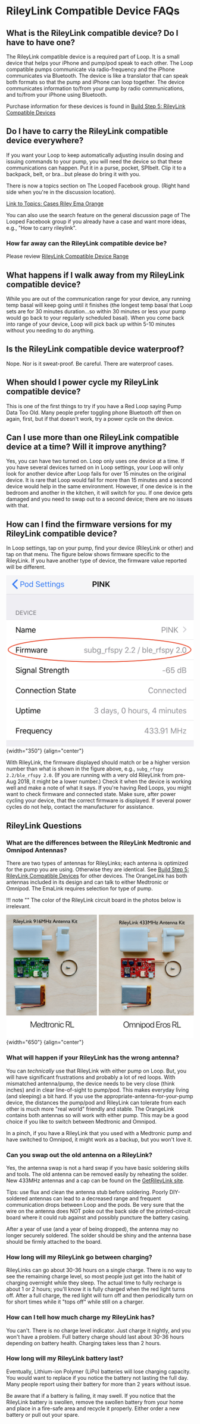 # RileyLink Compatible Device FAQs

## What is the RileyLink compatible device? Do I have to have one?

The RileyLink compatible device is a required part of Loop. It is a small device that helps your iPhone and pump/pod speak to each other. The Loop compatible pumps communicate via radio-frequency and the iPhone communicates via Bluetooth. The device is like a translator that can speak both formats so that the pump and iPhone can loop together. The device communicates information to/from your pump by radio communications, and to/from your iPhone using Bluetooth.

Purchase information for these devices is found in [Build Step 5: RileyLink Compatible Devices](../build/step5.md#rileylink-compatible-devices)

## Do I have to carry the RileyLink compatible device everywhere?

If you want your Loop to keep automatically adjusting insulin dosing and issuing commands to your pump, you will need the device so that these communications can happen. Put it in a purse, pocket, SPIbelt. Clip it to a backpack, belt, or bra...but please do bring it with you.

There is now a topics section on The Looped Facebook group. (Right hand side when you're in the discussion location).

[Link to Topics: Cases Riley Ema Orange](https://www.facebook.com/groups/1782449781971680/post_tags/?post_tag_id=2516136941936290)

You can also use the search feature on the general discussion page of The Looped Facebook group if you already have a case and want more ideas, e.g., "How to carry rileylink".

### How far away can the RileyLink compatible device be?

Please review [RileyLink Compatible Device Range](../build/step5.md#rileylink-compatible-device-range)

## What happens if I walk away from my RileyLink compatible device?

While you are out of the communication range for your device, any running temp basal will keep going until it finishes (the longest temp basal that Loop sets are for 30 minutes duration...so within 30 minutes or less your pump would go back to your regularly scheduled basal). When you come back into range of your device, Loop will pick back up within 5-10 minutes without you needing to do anything.


## Is the RileyLink compatible device waterproof?

Nope. Nor is it sweat-proof. Be careful. There are waterproof cases.

## When should I power cycle my RileyLink compatible device?

This is one of the first things to try if you have a Red Loop saying Pump Data Too Old. Many people prefer toggling phone Bluetooth off then on again, first, but if that doesn't work, try a power cycle on the device.

## Can I use more than one RileyLink compatible device at a time? Will it improve anything?

Yes, you can have two turned on. Loop only uses one device at a time. If you have several devices turned on in Loop settings, your Loop will only look for another device after Loop fails for over 15 minutes on the original device. It is rare that Loop would fail for more than 15 minutes and a second device would help in the same environment. However, if one device is in the bedroom and another in the kitchen, it will switch for you. If one device gets damaged and you need to swap out to a second device; there are no issues with that.

## How can I find the firmware versions for my RileyLink compatible device?

In Loop settings, tap on your pump, find your device (RileyLink or other) and tap on that menu. The figure below shows firmware specific to the RileyLink. If you have another type of device, the firmware value reported will be different.

![Expected firmware display under device menu for post-Aug 2018 RileyLink](img/rl-firmware.jpg){width="350"}
{align="center"}

With RileyLink, the firmware displayed should match or be a higher version number than what is shown in the figure above, e.g., `subg_rfspy 2.2/ble_rfspy 2.0`. (If you are running with a very old RileyLink from pre-Aug 2018, it might be a lower number.) Check it when the device is working well and make a note of what it says. If you're having Red Loops, you might want to check firmware and connected state. Make sure, after power cycling your device, that the correct firmware is displayed. If several power cycles do not help, contact the manufacturer for assistance.


## RileyLink Questions

### What are the differences between the RileyLink Medtronic and Omnipod Antennas?

There are two types of antennas for RileyLinks; each antenna is optimized for the pump you are using. Otherwise they are identical. See [Build Step 5: RileyLink Compatible Devices](../build/step5.md#rileylink-compatible-devices) for other devices.  The OrangeLink has both antennas included in its design and can talk to either Medtronic or Omnipod.  The EmaLink requires selection for type of pump.

!!! note ""
    The color of the RileyLink circuit board in the photos below is irrelevant.

![components for RileyLink: case, board, battery; Medtronic on left, Omnipod on right](img/two-rl.png){width="650"}
{align="center"}

### What will happen if your RileyLink has the wrong antenna?

You can *technically* use that RileyLink with either pump on Loop. But, you will have significant frustrations and probably a lot of red loops. With mismatched antenna/pump, the device needs to be very close (think inches) and in clear line-of-sight to pump/pod. This makes everyday living (and sleeping) a bit hard. If you use the appropriate-antenna-for-your-pump device, the distances the pump/pod and RileyLink can tolerate from each other is much more "real world" friendly and stable. The OrangeLink contains both antennas so will work with either pump. This may be a good choice if you like to switch between Medtronic and Omnipod.

In a pinch, if you have a RileyLink that you used with a Medtronic pump and have switched to Omnipod, it might work as a backup, but you won't love it.

### Can you swap out the old antenna on a RileyLink?

Yes, the antenna swap is not a hard swap if you have basic soldering skills and tools. The old antenna can be removed easily by reheating the solder. New 433MHz antennas and a cap can be found on the [GetRileyLink site](https://getrileylink.org/product/433diyupgrade/).

Tips: use flux and clean the antenna stub before soldering. Poorly DIY-soldered antennas can lead to a decreased range and frequent communication drops between Loop and the pods. Be very sure that the wire on the antenna does NOT poke out the back side of the printed-circuit board where it could rub against and possibly puncture the battery casing.

After a year of use (and a year of being dropped), the antenna may no longer securely soldered. The solder should be shiny and the antenna base should be firmly attached to the board.

### How long will my RileyLink go between charging?

RileyLinks can go about 30-36 hours on a single charge. There is no way to see the remaining charge level, so most people just get into the habit of charging overnight while they sleep. The actual time to fully recharge is about 1 or 2 hours; you'll know it is fully charged when the red light turns off. After a full charge, the red light will turn off and then periodically turn on for short times while it "tops off" while still on a charger.

### How can I tell how much charge my RileyLink has?

You can't. There is no charge level indicator. Just charge it nightly, and you won't have a problem. Full battery charge should last about 30-36 hours depending on battery health. Charging takes less than 2 hours.

### How long will my RileyLink battery last?

Eventually, Lithium-ion Polymer (LiPo) batteries will lose charging capacity. You would want to replace if you notice the battery not lasting the full day. Many people report using their battery for more than 2 years without issue.

Be aware that if a battery is failing, it may swell. If you notice that the RileyLink battery is swollen, remove the swollen battery from your home and place in a fire-safe area and recycle it properly.  Either order a new battery or pull out your spare.
